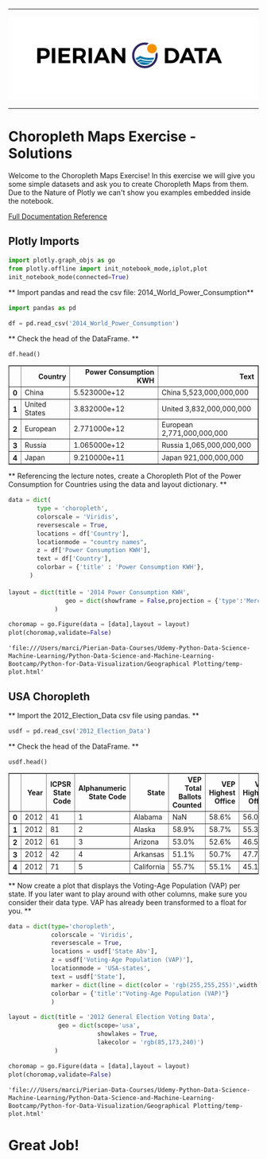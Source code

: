 
___

<a href='http://www.pieriandata.com'> <img src='../Pierian_Data_Logo.png' /></a>
___

# Choropleth Maps Exercise - Solutions

Welcome to the Choropleth Maps Exercise! In this exercise we will give you some simple datasets and ask you to create Choropleth Maps from them. Due to the Nature of Plotly we can't show you examples embedded inside the notebook.

[Full Documentation Reference](https://plot.ly/python/reference/#choropleth)

## Plotly Imports


```python
import plotly.graph_objs as go 
from plotly.offline import init_notebook_mode,iplot,plot
init_notebook_mode(connected=True) 
```


<script>requirejs.config({paths: { 'plotly': ['https://cdn.plot.ly/plotly-latest.min']},});if(!window.Plotly) {{require(['plotly'],function(plotly) {window.Plotly=plotly;});}}</script>


** Import pandas and read the csv file: 2014_World_Power_Consumption**


```python
import pandas as pd
```


```python
df = pd.read_csv('2014_World_Power_Consumption')
```

** Check the head of the DataFrame. **


```python
df.head()
```




<div>
<table border="1" class="dataframe">
  <thead>
    <tr style="text-align: right;">
      <th></th>
      <th>Country</th>
      <th>Power Consumption KWH</th>
      <th>Text</th>
    </tr>
  </thead>
  <tbody>
    <tr>
      <th>0</th>
      <td>China</td>
      <td>5.523000e+12</td>
      <td>China 5,523,000,000,000</td>
    </tr>
    <tr>
      <th>1</th>
      <td>United States</td>
      <td>3.832000e+12</td>
      <td>United 3,832,000,000,000</td>
    </tr>
    <tr>
      <th>2</th>
      <td>European</td>
      <td>2.771000e+12</td>
      <td>European 2,771,000,000,000</td>
    </tr>
    <tr>
      <th>3</th>
      <td>Russia</td>
      <td>1.065000e+12</td>
      <td>Russia 1,065,000,000,000</td>
    </tr>
    <tr>
      <th>4</th>
      <td>Japan</td>
      <td>9.210000e+11</td>
      <td>Japan 921,000,000,000</td>
    </tr>
  </tbody>
</table>
</div>



** Referencing the lecture notes, create a Choropleth Plot of the Power Consumption for Countries using the data and layout dictionary. **


```python
data = dict(
        type = 'choropleth',
        colorscale = 'Viridis',
        reversescale = True,
        locations = df['Country'],
        locationmode = "country names",
        z = df['Power Consumption KWH'],
        text = df['Country'],
        colorbar = {'title' : 'Power Consumption KWH'},
      ) 

layout = dict(title = '2014 Power Consumption KWH',
                geo = dict(showframe = False,projection = {'type':'Mercator'})
             )
```


```python
choromap = go.Figure(data = [data],layout = layout)
plot(choromap,validate=False)
```




    'file:///Users/marci/Pierian-Data-Courses/Udemy-Python-Data-Science-Machine-Learning/Python-Data-Science-and-Machine-Learning-Bootcamp/Python-for-Data-Visualization/Geographical Plotting/temp-plot.html'



## USA Choropleth

** Import the 2012_Election_Data csv file using pandas. **


```python
usdf = pd.read_csv('2012_Election_Data')
```

** Check the head of the DataFrame. **


```python
usdf.head()
```




<div>
<table border="1" class="dataframe">
  <thead>
    <tr style="text-align: right;">
      <th></th>
      <th>Year</th>
      <th>ICPSR State Code</th>
      <th>Alphanumeric State Code</th>
      <th>State</th>
      <th>VEP Total Ballots Counted</th>
      <th>VEP Highest Office</th>
      <th>VAP Highest Office</th>
      <th>Total Ballots Counted</th>
      <th>Highest Office</th>
      <th>Voting-Eligible Population (VEP)</th>
      <th>Voting-Age Population (VAP)</th>
      <th>% Non-citizen</th>
      <th>Prison</th>
      <th>Probation</th>
      <th>Parole</th>
      <th>Total Ineligible Felon</th>
      <th>State Abv</th>
    </tr>
  </thead>
  <tbody>
    <tr>
      <th>0</th>
      <td>2012</td>
      <td>41</td>
      <td>1</td>
      <td>Alabama</td>
      <td>NaN</td>
      <td>58.6%</td>
      <td>56.0%</td>
      <td>NaN</td>
      <td>2,074,338</td>
      <td>3,539,217</td>
      <td>3707440.0</td>
      <td>2.6%</td>
      <td>32,232</td>
      <td>57,993</td>
      <td>8,616</td>
      <td>71,584</td>
      <td>AL</td>
    </tr>
    <tr>
      <th>1</th>
      <td>2012</td>
      <td>81</td>
      <td>2</td>
      <td>Alaska</td>
      <td>58.9%</td>
      <td>58.7%</td>
      <td>55.3%</td>
      <td>301,694</td>
      <td>300,495</td>
      <td>511,792</td>
      <td>543763.0</td>
      <td>3.8%</td>
      <td>5,633</td>
      <td>7,173</td>
      <td>1,882</td>
      <td>11,317</td>
      <td>AK</td>
    </tr>
    <tr>
      <th>2</th>
      <td>2012</td>
      <td>61</td>
      <td>3</td>
      <td>Arizona</td>
      <td>53.0%</td>
      <td>52.6%</td>
      <td>46.5%</td>
      <td>2,323,579</td>
      <td>2,306,559</td>
      <td>4,387,900</td>
      <td>4959270.0</td>
      <td>9.9%</td>
      <td>35,188</td>
      <td>72,452</td>
      <td>7,460</td>
      <td>81,048</td>
      <td>AZ</td>
    </tr>
    <tr>
      <th>3</th>
      <td>2012</td>
      <td>42</td>
      <td>4</td>
      <td>Arkansas</td>
      <td>51.1%</td>
      <td>50.7%</td>
      <td>47.7%</td>
      <td>1,078,548</td>
      <td>1,069,468</td>
      <td>2,109,847</td>
      <td>2242740.0</td>
      <td>3.5%</td>
      <td>14,471</td>
      <td>30,122</td>
      <td>23,372</td>
      <td>53,808</td>
      <td>AR</td>
    </tr>
    <tr>
      <th>4</th>
      <td>2012</td>
      <td>71</td>
      <td>5</td>
      <td>California</td>
      <td>55.7%</td>
      <td>55.1%</td>
      <td>45.1%</td>
      <td>13,202,158</td>
      <td>13,038,547</td>
      <td>23,681,837</td>
      <td>28913129.0</td>
      <td>17.4%</td>
      <td>119,455</td>
      <td>0</td>
      <td>89,287</td>
      <td>208,742</td>
      <td>CA</td>
    </tr>
  </tbody>
</table>
</div>



** Now create a plot that displays the Voting-Age Population (VAP) per state. If you later want to play around with other columns, make sure you consider their data type. VAP has already been transformed to a float for you. **


```python
data = dict(type='choropleth',
            colorscale = 'Viridis',
            reversescale = True,
            locations = usdf['State Abv'],
            z = usdf['Voting-Age Population (VAP)'],
            locationmode = 'USA-states',
            text = usdf['State'],
            marker = dict(line = dict(color = 'rgb(255,255,255)',width = 1)),
            colorbar = {'title':"Voting-Age Population (VAP)"}
            ) 
```


```python
layout = dict(title = '2012 General Election Voting Data',
              geo = dict(scope='usa',
                         showlakes = True,
                         lakecolor = 'rgb(85,173,240)')
             )
```


```python
choromap = go.Figure(data = [data],layout = layout)
plot(choromap,validate=False)
```




    'file:///Users/marci/Pierian-Data-Courses/Udemy-Python-Data-Science-Machine-Learning/Python-Data-Science-and-Machine-Learning-Bootcamp/Python-for-Data-Visualization/Geographical Plotting/temp-plot.html'



# Great Job!
